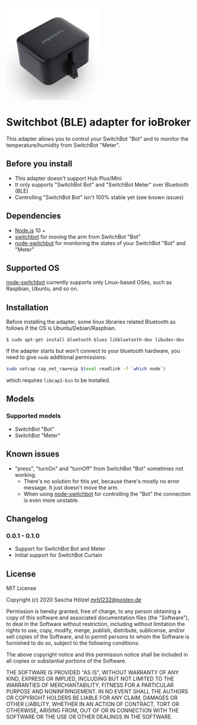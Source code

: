 ![Logo](admin/switchbot-ble.png)

# Switchbot (BLE) adapter for ioBroker

This adapter allows you to control your SwitchBot "Bot" and to monitor the temperature/humidity from SwitchBot "Meter".

## Before you install
* This adapter doesn't support Hub Plus/Mini
* It only supports "SwitchBot Bot" and "SwitchBot Meter" over Bluetooth (BLE)
* Controlling "SwitchBot Bot" isn't 100% stable yet (see known issues)

## Dependencies
* [Node.js](https://nodejs.org/en/) 10 +
* [switchbot](https://github.com/ukiuni/Switchbot) for moving the arm from SwitchBot "Bot"
* [node-switchbot](https://github.com/futomi/node-switchbot) for monitoring the states of your SwitchBot "Bot" and "Meter"

## Supported OS
[node-switchbot](https://github.com/futomi/node-switchbot) currently supports only Linux-based OSes, such as Raspbian, Ubuntu, and so on.

## Installation
Before installing the adapter, some linux libraries related Bluetooth as follows if the OS is Ubuntu/Debian/Raspbian.

```
$ sudo apt-get install bluetooth bluez libbluetooth-dev libudev-dev
```

If the adapter starts but won't connect to your bluetooth hardware, you need to give `node` additional permissions:
```bash
sudo setcap cap_net_raw+eip $(eval readlink -f `which node`)
```
which requires `libcap2-bin` to be installed.

## Models

### Supported models
* SwitchBot "Bot"
* SwitchBot "Meter"

## Known issues

* "press", "turnOn" and "turnOff" from SwitchBot "Bot" sometimes not working.
  * There's no solution for this yet, because there's mostly no error message. It just doesn't move the arm.
  * When using [node-switchbot](https://github.com/futomi/node-switchbot) for controlling the "Bot" the connection is even more unstable.

## Changelog

### 0.0.1 - 0.1.0
* Support for SwitchBot Bot and Meter
* Initial support for SwitchBot Curtain

## License
MIT License

Copyright (c) 2020 Sascha Hölzel <mrb1232@posteo.de>

Permission is hereby granted, free of charge, to any person obtaining a copy
of this software and associated documentation files (the "Software"), to deal
in the Software without restriction, including without limitation the rights
to use, copy, modify, merge, publish, distribute, sublicense, and/or sell
copies of the Software, and to permit persons to whom the Software is
furnished to do so, subject to the following conditions:

The above copyright notice and this permission notice shall be included in all
copies or substantial portions of the Software.

THE SOFTWARE IS PROVIDED "AS IS", WITHOUT WARRANTY OF ANY KIND, EXPRESS OR
IMPLIED, INCLUDING BUT NOT LIMITED TO THE WARRANTIES OF MERCHANTABILITY,
FITNESS FOR A PARTICULAR PURPOSE AND NONINFRINGEMENT. IN NO EVENT SHALL THE
AUTHORS OR COPYRIGHT HOLDERS BE LIABLE FOR ANY CLAIM, DAMAGES OR OTHER
LIABILITY, WHETHER IN AN ACTION OF CONTRACT, TORT OR OTHERWISE, ARISING FROM,
OUT OF OR IN CONNECTION WITH THE SOFTWARE OR THE USE OR OTHER DEALINGS IN THE
SOFTWARE.
